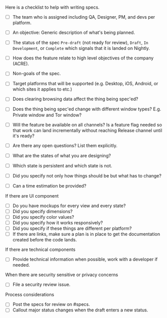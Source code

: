 Here is a checklist to help with writing specs.

- [ ] The team who is assigned including QA, Designer, PM, and devs per platform.
- [ ] An objective: Generic description of what's being planned.
- [ ] The status of the spec `Pre-draft` (not ready for review), `Draft`, `In Development`, or `Complete` which signals that it is landed on Nightly.
- [ ] How does the feature relate to high level objectives of the company (ACRE).
- [ ] Non-goals of the spec.
- [ ] Target platforms that will be supported (e.g. Desktop, iOS, Android, or which sites it applies to etc.)
- [ ] Does clearing browsing data affect the thing being spec'ed?
- [ ] Does the thing being spec'ed change with different window types? E.g. Private window and Tor window?
- [ ] Will the feature be available on all channels? Is a feature flag needed so that work can land incrementally without reaching Release channel until it's ready?
- [ ] Are there any open questions? List them explicitly. 
- [ ] What are the states of what you are designing?
- [ ] Which state is persistent and which state is not.
- [ ] Did you specify not only how things should be but what has to change?
- [ ] Can a time estimation be provided? 


If there are UI component
- [ ] Do you have mockups for every view and every state?
- [ ] Did you specify dimensions?
- [ ] Did you specify color values?
- [ ] Did you specify how it works responsively?
- [ ] Did you specify if these things are different per platform?
- [ ] If there are links, make sure a plan is in place to get the documentation created before the code lands.

If there are technical components
- [ ] Provide technical information when possible, work with a developer if needed.

When there are security sensitive or privacy concerns
- [ ] File a security review issue.

Process considerations
- [ ] Post the specs for review on #specs.
- [ ] Callout major status changes when the draft enters a new status.